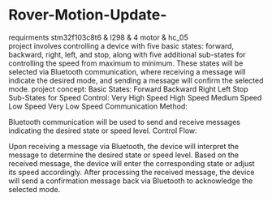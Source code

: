 # Rover-Motion-Update-
requirments stm32f103c8t6 &amp; l298 &amp; 4 motor &amp; hc_05   
project involves controlling a device with five basic states: forward, backward, right, left, and stop, along with five additional sub-states for controlling the speed from maximum to minimum. These states will be selected via Bluetooth communication, where receiving a message will indicate the desired mode, and sending a message will confirm the selected mode.
project concept:
Basic States:
Forward
Backward
Right
Left
Stop
Sub-States for Speed Control:
Very High Speed
High Speed
Medium Speed
Low Speed
Very Low Speed
Communication Method:

Bluetooth communication will be used to send and receive messages indicating the desired state or speed level.
Control Flow:

Upon receiving a message via Bluetooth, the device will interpret the message to determine the desired state or speed level.
Based on the received message, the device will enter the corresponding state or adjust its speed accordingly.
After processing the received message, the device will send a confirmation message back via Bluetooth to acknowledge the selected mode.
